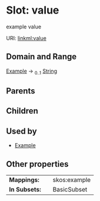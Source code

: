 
# Slot: value

example value

URI: [linkml:value](https://w3id.org/linkml/value)


## Domain and Range

[Example](Example.md) &#8594;  <sub>0..1</sub> [String](types/String.md)

## Parents


## Children


## Used by

 * [Example](Example.md)

## Other properties

|  |  |  |
| --- | --- | --- |
| **Mappings:** | | skos:example |
| **In Subsets:** | | BasicSubset |